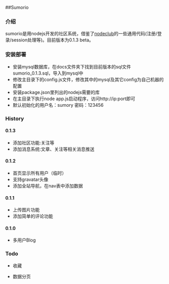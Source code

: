 ##Sumorio

### 介绍
sumorio是用nodejs开发的社区系统，借鉴了[nodeclub][1]的一些通用代码(注册/登录/session处理等)。目前版本为0.1.3 beta。

### 安装部署

 - 安装mysql数据库，在docs文件夹下找到目前版本的sql文件sumorio_0.1.3.sql，导入到mysql中
 - 修改主目录下的config.js文件，修改其中的mysql及其它config为自己机器的配置
 - 安装package.json里列出的nodejs需要的库
 - 在主目录下执行node app.js启动程序，访问http://ip:port即可
 - 默认初始化的用户名：sumory 密码：123456

### History

#### 0.1.3

* 添加社区功能:关注等
* 添加消息系统:文章、关注等相关消息推送

#### 0.1.2

* 首页显示所有用户（临时）
* 支持gravatar头像
* 添加全站导航，在nav表中添加数据

#### 0.1.1

* 上传图片功能
* 添加简单的评论功能

#### 0.1.0

* 多用户Blog

### Todo

* 收藏
* 数据分页


  [1]: https://github.com/muyuan/nodeclub/